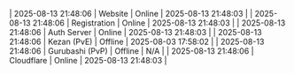 | 2025-08-13 21:48:06 | Website | Online | 2025-08-13 21:48:03 |
| 2025-08-13 21:48:06 | Registration | Online | 2025-08-13 21:48:03 |
| 2025-08-13 21:48:06 | Auth Server | Online | 2025-08-13 21:48:03 |
| 2025-08-13 21:48:06 | Kezan (PvE) | Offline | 2025-08-03 17:58:02 |
| 2025-08-13 21:48:06 | Gurubashi (PvP) | Offline | N/A |
| 2025-08-13 21:48:06 | Cloudflare | Online | 2025-08-13 21:48:03 |
